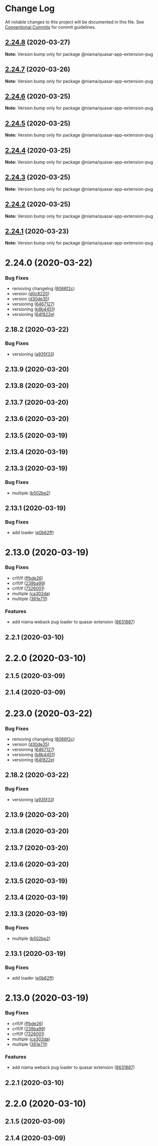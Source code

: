 # Change Log

All notable changes to this project will be documented in this file.
See [Conventional Commits](https://conventionalcommits.org) for commit guidelines.

## [2.24.8](https://github.com/niama-strategies/niama/compare/@niama/quasar-app-extension-pug@2.24.7...@niama/quasar-app-extension-pug@2.24.8) (2020-03-27)

**Note:** Version bump only for package @niama/quasar-app-extension-pug





## [2.24.7](https://github.com/niama-strategies/niama/compare/@niama/quasar-app-extension-pug@2.24.6...@niama/quasar-app-extension-pug@2.24.7) (2020-03-26)

**Note:** Version bump only for package @niama/quasar-app-extension-pug





## [2.24.6](https://github.com/niama-strategies/niama/compare/@niama/quasar-app-extension-pug@2.24.5...@niama/quasar-app-extension-pug@2.24.6) (2020-03-25)

**Note:** Version bump only for package @niama/quasar-app-extension-pug





## [2.24.5](https://github.com/niama-strategies/niama/compare/@niama/quasar-app-extension-pug@2.24.4...@niama/quasar-app-extension-pug@2.24.5) (2020-03-25)

**Note:** Version bump only for package @niama/quasar-app-extension-pug





## [2.24.4](https://github.com/niama-strategies/niama/compare/@niama/quasar-app-extension-pug@2.24.3...@niama/quasar-app-extension-pug@2.24.4) (2020-03-25)

**Note:** Version bump only for package @niama/quasar-app-extension-pug





## [2.24.3](https://github.com/niama-strategies/niama/compare/@niama/quasar-app-extension-pug@2.24.2...@niama/quasar-app-extension-pug@2.24.3) (2020-03-25)

**Note:** Version bump only for package @niama/quasar-app-extension-pug





## [2.24.2](https://github.com/niama-strategies/niama/compare/@niama/quasar-app-extension-pug@2.24.1...@niama/quasar-app-extension-pug@2.24.2) (2020-03-25)

**Note:** Version bump only for package @niama/quasar-app-extension-pug





## [2.24.1](https://github.com/niama-strategies/niama/compare/@niama/quasar-app-extension-pug@2.24.0...@niama/quasar-app-extension-pug@2.24.1) (2020-03-23)

**Note:** Version bump only for package @niama/quasar-app-extension-pug





# 2.24.0 (2020-03-22)


### Bug Fixes

* removing changelog ([8066f2c](https://github.com/niama-strategies/niama/commit/8066f2c143a8e93600d5dab4ab313501e81f7a82))
* version ([d0c8220](https://github.com/niama-strategies/niama/commit/d0c822081680fe0106ebe9b8dd30ce769d102759))
* version ([d30de35](https://github.com/niama-strategies/niama/commit/d30de355da29ccd03916cddcd532e543e5906d0d))
* versioning ([6467127](https://github.com/niama-strategies/niama/commit/6467127550c6c1bfbc0d43ab4d83906695d9d732))
* versioning ([b8b4451](https://github.com/niama-strategies/niama/commit/b8b4451838e52d15bdc6e02569da78931426be35))
* versioning ([64f822e](https://github.com/niama-strategies/niama/commit/64f822e1d34a588d57a382d15ff4f7335aa854f4))



## 2.18.2 (2020-03-22)


### Bug Fixes

* versioning ([a935f33](https://github.com/niama-strategies/niama/commit/a935f33081206a16ee188641c71eba1460f57466))



## 2.13.9 (2020-03-20)



## 2.13.8 (2020-03-20)



## 2.13.7 (2020-03-20)



## 2.13.6 (2020-03-20)



## 2.13.5 (2020-03-19)



## 2.13.4 (2020-03-19)



## 2.13.3 (2020-03-19)


### Bug Fixes

* multiple ([b502be2](https://github.com/niama-strategies/niama/commit/b502be2407237251b44532287d823f780608ebeb))



## 2.13.1 (2020-03-19)


### Bug Fixes

* add loader ([e0b62ff](https://github.com/niama-strategies/niama/commit/e0b62ffa10ab8bee48086553cef300fc7398e794))



# 2.13.0 (2020-03-19)


### Bug Fixes

* crlf/lf ([ffbde26](https://github.com/niama-strategies/niama/commit/ffbde26830f364ead6ffabe69980c0ac94a3c6e7))
* crlf/lf ([239ba99](https://github.com/niama-strategies/niama/commit/239ba992521b0717c66c683fffc0c84196af399a))
* crlf/lf ([7326001](https://github.com/niama-strategies/niama/commit/732600154d39f089aec2ba0ce0ad3cc60d5faa55))
* multiple ([ca302da](https://github.com/niama-strategies/niama/commit/ca302da3ce4d56964595287d74e7f1d1761451f1))
* multiple ([361e71f](https://github.com/niama-strategies/niama/commit/361e71f9caafeda407deafd47d0980cc7bb4c3bb))


### Features

* add niama weback pug loader to quasar extension ([8631887](https://github.com/niama-strategies/niama/commit/8631887165c108be7bf6e61a170b7e75974a18f3))



## 2.2.1 (2020-03-10)



# 2.2.0 (2020-03-10)



## 2.1.5 (2020-03-09)



## 2.1.4 (2020-03-09)





# 2.23.0 (2020-03-22)


### Bug Fixes

* removing changelog ([8066f2c](https://github.com/niama-strategies/niama/commit/8066f2c143a8e93600d5dab4ab313501e81f7a82))
* version ([d30de35](https://github.com/niama-strategies/niama/commit/d30de355da29ccd03916cddcd532e543e5906d0d))
* versioning ([6467127](https://github.com/niama-strategies/niama/commit/6467127550c6c1bfbc0d43ab4d83906695d9d732))
* versioning ([b8b4451](https://github.com/niama-strategies/niama/commit/b8b4451838e52d15bdc6e02569da78931426be35))
* versioning ([64f822e](https://github.com/niama-strategies/niama/commit/64f822e1d34a588d57a382d15ff4f7335aa854f4))



## 2.18.2 (2020-03-22)


### Bug Fixes

* versioning ([a935f33](https://github.com/niama-strategies/niama/commit/a935f33081206a16ee188641c71eba1460f57466))



## 2.13.9 (2020-03-20)



## 2.13.8 (2020-03-20)



## 2.13.7 (2020-03-20)



## 2.13.6 (2020-03-20)



## 2.13.5 (2020-03-19)



## 2.13.4 (2020-03-19)



## 2.13.3 (2020-03-19)


### Bug Fixes

* multiple ([b502be2](https://github.com/niama-strategies/niama/commit/b502be2407237251b44532287d823f780608ebeb))



## 2.13.1 (2020-03-19)


### Bug Fixes

* add loader ([e0b62ff](https://github.com/niama-strategies/niama/commit/e0b62ffa10ab8bee48086553cef300fc7398e794))



# 2.13.0 (2020-03-19)


### Bug Fixes

* crlf/lf ([ffbde26](https://github.com/niama-strategies/niama/commit/ffbde26830f364ead6ffabe69980c0ac94a3c6e7))
* crlf/lf ([239ba99](https://github.com/niama-strategies/niama/commit/239ba992521b0717c66c683fffc0c84196af399a))
* crlf/lf ([7326001](https://github.com/niama-strategies/niama/commit/732600154d39f089aec2ba0ce0ad3cc60d5faa55))
* multiple ([ca302da](https://github.com/niama-strategies/niama/commit/ca302da3ce4d56964595287d74e7f1d1761451f1))
* multiple ([361e71f](https://github.com/niama-strategies/niama/commit/361e71f9caafeda407deafd47d0980cc7bb4c3bb))


### Features

* add niama weback pug loader to quasar extension ([8631887](https://github.com/niama-strategies/niama/commit/8631887165c108be7bf6e61a170b7e75974a18f3))



## 2.2.1 (2020-03-10)



# 2.2.0 (2020-03-10)



## 2.1.5 (2020-03-09)



## 2.1.4 (2020-03-09)
